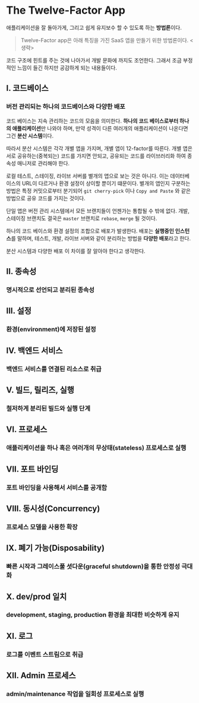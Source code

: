 # The Twelve-Factor App

애플리케이션을 잘 돌아가게, 그리고 쉽게 유지보수 할 수 있도록 하는 **방법론**이다.

> Twelve-Factor app은 아래 특징을 가진 SaaS 앱을 만들기 위한 방법론이다. <생략>

코드 구조에 힌트를 주는 것에 나아가서 개발 문화에 까지도 조언한다.
그래서 조금 부정적인 느낌이 들긴 하지만 공감하게 되는 내용들이다.

## I. 코드베이스

### 버전 관리되는 하나의 코드베이스와 다양한 배포

코드 베이스는 지속 관리하는 코드의 모음을 의미한다.
**하나의 코드 베이스로부터 하나의 애플리케이션**만 나와야 하며,
만약 성격이 다른 여러개의 애플리케이션이 나온다면 그건 **분산 시스템**이다.

따라서 분산 시스템은 각각 개별 앱을 가지며, 개별 앱이 12-factor를 따른다.
개별 앱은 서로 공유하는(중복되는) 코드를 가지면 안되고,
공유되는 코드를 라이브러리화 하여 종속성 매니저로 관리해야 한다.

로컬 테스트, 스테이징, 라이브 서버를 별개의 앱으로 보는 것은 아니다.
이는 데이터베이스의 URL이 다르거나 환경 설정이 상이할 뿐이기 떄문이다.
별개의 앱인지 구분하는 방법은 특정 커밋으로부터 분기되어 ```git cherry-pick``` 이나
```Copy and Paste``` 와 같은 방법으로 공유 코드를 가지는 것이다.

단일 앱은 버전 관리 시스템에서 모든 브랜치들이 언젠가는 통합될 수 밖에 없다.
개발, 스테이징 브랜치도 결국은 ```master``` 브랜치로 ```rebase```, ```merge``` 될 것이다.

하나의 코드 베이스와 환경 설정의 조합으로 배포가 발생한다.
배포는 **실행중인 인스턴스**를 말하며, 테스트, 개발, 라이브 서버와 같이 분리하는 방법을
**다양한 배포**라고 한다.

분산 시스템과 다양한 배포 이 차이를 잘 알아야 한다고 생각한다.

## II. 종속성

### 명시적으로 선언되고 분리된 종속성

## III. 설정

### 환경(environment)에 저장된 설정

## IV. 백엔드 서비스

### 백엔드 서비스를 연결된 리소스로 취급

## V. 빌드, 릴리즈, 실행

### 철저하게 분리된 빌드와 실행 단계

## VI. 프로세스

### 애플리케이션을 하나 혹은 여러개의 무상태(stateless) 프로세스로 실행

## VII. 포트 바인딩

### 포트 바인딩을 사용해서 서비스를 공개함

## VIII. 동시성(Concurrency)

### 프로세스 모델을 사용한 확장

## IX. 폐기 가능(Disposability)

### 빠른 시작과 그레이스풀 셧다운(graceful shutdown)을 통한 안정성 극대화

## X. dev/prod 일치

### development, staging, production 환경을 최대한 비슷하게 유지

## XI. 로그

### 로그를 이벤트 스트림으로 취급

## XII. Admin 프로세스

### admin/maintenance 작업을 일회성 프로세스로 실행
